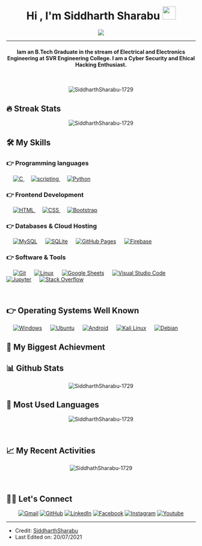 
<h1 align="center">Hi , I'm Siddharth Sharabu <img src="https://media.giphy.com/media/hvRJCLFzcasrR4ia7z/giphy.gif" width="35"></h1>
<p align="center">
  <a href="https://github.com/DenverCoder1/readme-typing-svg"><img src="https://readme-typing-svg.herokuapp.com?lines=Electrical+Student;Cyber+Security+and;DS%20|%20AI%20|%20ML%20Enthusiast;Linux%20Developer;Always%20learning%20new%20things&center=true&width=500&height=50"></a>
</p>
<hr/>
<h4 align="center">Iam an B.Tech Graduate in the stream of Electrical and Electronics Engineering at SVR Engineering College. I am a Cyber Security and Ehical Hacking Enthusiast.</h4>
<br>
<p align="center"> <img src="https://komarev.com/ghpvc/?username=SiddharthSharabu-1729&label=Profile%20views&color=0e75b6&style=plastic" alt="SiddharthSharabu-1729" /> </p>

## 🔥 Streak Stats
<p align="center"><img src="https://github-readme-streak-stats.herokuapp.com/?user=SiddharthSharabu-1729&theme=algolia" alt="SiddharthSharabu-1729"  /></p>


## 🛠️ My Skills

### 👉 Programming languages

<p align="left"> 
  &emsp; 
  <a href="https://www.cprogramming.com/" target="_blank"> 
    <img alt="C" src="https://img.shields.io/badge/C%20-%232370ED.svg?logo=c&logoColor=white">
  </a> 
  &emsp;
  <a href="https://www.w3schools.com/cpp/" target="_blank"> 
    <img alt="scripting" src="https://img.shields.io/badge/Shell_Script-121011?style=for-the-badge&logo=gnu-bash&logoColor=white">
  </a>
  &emsp;
   <a href="https://www.python.org" target="_blank">
    <img alt="Python" src="https://img.shields.io/badge/Python%20-%2314354C.svg?logo=python&logoColor=white">
  </a>
</p>

### 👉 Frontend Development
<p align="left"> 
  &emsp; 
  <a href="https://www.w3.org/html/" target="_blank"> 
   <img alt="HTML" src="https://img.shields.io/badge/HTML5%20-%23E34F26.svg?logo=html5&logoColor=white">
  </a>   
  &emsp;
  <a href="https://www.w3schools.com/css/" target="_blank">
    <img alt="CSS" src="https://img.shields.io/badge/CSS%20-%231572B6.svg?logo=css3&logoColor=white">
  </a> 
   &emsp;
  <a href="https://getbootstrap.com" target="_blank"> 
    <img alt="Bootstrap" src="https://img.shields.io/badge/Bootstrap-%23563D7C.svg?style=flat&logo=bootstrap&logoColor=white"/>
  </a>
</p>

### 👉 Databases & Cloud Hosting
<p align="left">
  &emsp;
    <a href="https://www.mysql.com/"><img alt="MySQL" src="https://img.shields.io/badge/MySQL-%2300f.svg?style=flat&llogo=mysql&logoColor=white"></a>
  &emsp;
    <a href="https://www.sqlite.org/"><img alt="SQLite" src ="https://img.shields.io/badge/sqlite-%2307405e.svg?style=flat&logo=sqlite&logoColor=white"/></a>
  &emsp;
    <a href="https://www.github.com"><img alt="GitHub Pages" src="https://img.shields.io/badge/GitHub%20Pages-%23327FC7.svg?style=flat&llogo=github&logoColor=white"></a>
  &emsp;
    <a href="https://firebase.google.com/"><img alt="Firebase" src ="https://img.shields.io/badge/Firebase-%23316192.svg?logo=firebase&logoColor=white"></a>
 </p>
  
 ### 👉 Software & Tools
 
<p>
  &emsp;
    <a href="#"><img alt="Git" src="https://img.shields.io/badge/Git%20-%23F05033.svg?logo=git&logoColor=white"></a>
  &emsp;
    <a href="#"><img alt="Linux" src="https://img.shields.io/badge/Linux-FCC624?style=flat&logo=linux&logoColor=black"></a>
  &emsp;
    <a href="#"><img alt="Google Sheets" src="https://img.shields.io/badge/Google%20Sheets%20-%2334A853.svg?logo=google%20sheets&logoColor=white"></a>
  &emsp;
    <a href="#"><img alt="Visual Studio Code" src="https://img.shields.io/badge/Visual%20Studio%20Code-0078d7.svg?logo=visual-studio-code&logoColor=white"></a>
  &emsp;
    <a href="#"><img alt="Jupyter" src="https://img.shields.io/badge/Jupyter%20-%23F37626.svg?logo=Jupyter&logoColor=white"></a>
  &emsp;
    <a href="#"><img alt="Stack Overflow" src="https://img.shields.io/badge/-Stack%20Overflow-FE7A16?logo=stack-overflow&logoColor=white"></a>
  &emsp;
</p>

<br/>

## 👉 Operating Systems Well Known

<p>
  &emsp;
    <a href="#"><img alt="Windows" src="https://img.shields.io/badge/Windows-0078D6?style=for-the-badge&logo=windows&logoColor=white"></a>
  &emsp;
    <a href="#"><img alt="Ubuntu" src="https://img.shields.io/badge/Ubuntu-E95420?style=for-the-badge&logo=ubuntu&logoColor=white"></a>
  &emsp;
    <a href="#"><img alt="Android" src="https://img.shields.io/badge/Android-3DDC84?style=for-the-badge&logo=android&logoColor=white"></a>
 &emsp;
    <a href='github.com/SiddharthSharabu-1729' target="_blank"><img alt='Kali Linux' src='https://img.shields.io/badge/Kali_Linux-100000?style=for-the-badge&logo=Kali Linux&logoColor=FFFFFF&labelColor=523DCD&color=black'/></a>
 &emsp;
    <a href='https://sourceforge.net/projects/the-deck-linux/' target="_blank"><img alt='Debian' src='https://img.shields.io/badge/Debian-100000?style=for-the-badge&logo=Debian&logoColor=FFFFFF&labelColor=523DCD&color=black'/></a>
    
    
</p>

## :tada: My Biggest Achievment 




## 📊 Github Stats 


<p align="center"><img src="https://github-readme-stats.vercel.app/api?username=SiddharthSharabu-1729&theme=algolia" alt="SiddharthSharabu-1729"  /></p>

## :beginner: Most Used Languages

<p align="center"><img src="https://github-readme-stats.vercel.app/api/top-langs?username=SiddharthSharabu-1729&show_icons=true&locale=en&layout=compact&theme=algolia" alt="SiddharthSharabu-1729" /p></p>

<br/>

##  :chart_with_upwards_trend: My Recent Activities 

<p align="center"><img src=https://activity-graph.herokuapp.com/graph?username=SiddharthSharabu-1729&custom_title=Siddharth%20Sharabu's%20Contribution%20Graph&theme=react-dark" alt="SiddhathSharabu-1729" /p></p>

</details>

<br/>

## 🙋‍♀️ Let's Connect
<p align="center">
	<a href="mailto:19am5a0218@svrec.ac.in"><img src="https://img.shields.io/badge/Gmail-D14836?style=for-the-badge&logo=gmail&logoColor=white" alt="Gmail"/></a>
	<a href="https://github.com/SiddharthSharabu-1729"><img src="https://img.shields.io/badge/GitHub-100000?style=for-the-badge&logo=github&logoColor=white" alt="GitHub"/></a>
	<a href="www.linkedin.com/in/siddhartha-achari-sharabu-864a731b1"><img src="https://img.shields.io/badge/LinkedIn-0077B5?style=for-the-badge&logo=linkedin&logoColor=white" alt="LinkedIn"/></a>
	<a href="https://www.facebook.com/sharabusiddharthachari.sharabusiddharthachari"><img src="https://img.shields.io/badge/Facebook-1877F2?style=for-the-badge&logo=facebook&logoColor=white" alt="Facebook"/></a>
	<a href="https://instagram.com/siddharthsharabu"><img src="https://img.shields.io/badge/Instagram-E4405F?style=for-the-badge&logo=instagram&logoColor=white" alt="Instagram"/></a>
	<a href="https://www.youtube.com/channel/UC7V1Gm8V0kRLp_EHB8aDj2A"><img src="https://img.shields.io/badge/SourceForge-100000?style=for-the-badge&logo=sourceForge&logoColor=FFFFFF&labelColor=FF3C0C&color=black" alt="Youtube"/></a>
	
</p>

<hr/>

* Credit: [SiddharthSharabu](https://github.com/SiddharthSharabu-1729)
* Last Edited on: 20/07/2021









